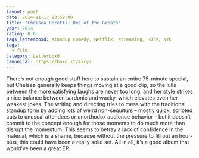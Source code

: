```yaml
---
layout: post 
date: 2014-11-17 23:59:00
title: "Chelsea Peretti: One of the Greats"
year: 2014
rating: 0.6
tags_letterboxd: standup comedy, Netflix, streaming, HDTV, NYC
tags:
  - film
category: Letterboxd
canonical: https://boxd.it/4icy7
---
```


There’s not enough good stuff here to sustain an entire 75-minute special, but Chelsea generally keeps things moving at a good clip, so the lulls between the more satisfying laughs are never too long, and her style strikes a nice balance between sardonic and wacky, which elevates even her weakest jokes. The writing and directing tries to mess with the traditional standup form by adding lots of weird non-sequiturs – mostly quick, scripted cuts to unusual attendees or unorthodox audience behavior – but it doesn’t commit to the concept enough for those moments to do much more than disrupt the momentum. This seems to betray a lack of confidence in the material, which is a shame, because without the pressure to fill out an hour-plus, this could have been a really solid set. All in all, it’s a good album that would’ve been a great EP.